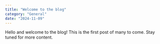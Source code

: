 ```yaml
---
title: "Welcome to the blog"
category: "General"
date: "2024-11-09"
---
```


Hello and welcome to the blog! This is the first post of many to come. Stay tuned for more content.